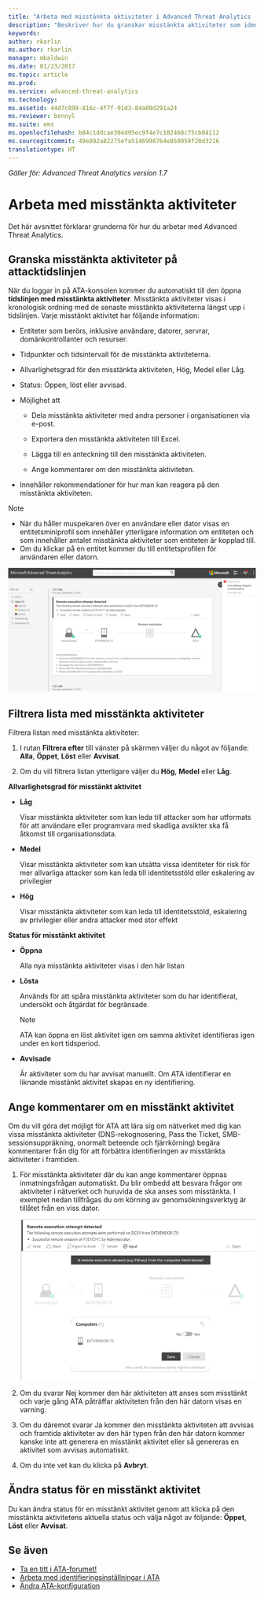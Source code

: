 ```yaml
---
title: "Arbeta med misstänkta aktiviteter i Advanced Threat Analytics | Microsoft Docs"
description: "Beskriver hur du granskar misstänkta aktiviteter som identifieras av ATA"
keywords: 
author: rkarlin
ms.author: rkarlin
manager: mbaldwin
ms.date: 01/23/2017
ms.topic: article
ms.prod: 
ms.service: advanced-threat-analytics
ms.technology: 
ms.assetid: 44d7c899-816c-4f7f-91d3-84a09d291a24
ms.reviewer: bennyl
ms.suite: ems
ms.openlocfilehash: b84c1ddcae304d95ec9f4e7c102460c75cb04112
ms.sourcegitcommit: 49e892a82275efa5146998764e850959f20d3216
translationtype: HT
---
```

*Gäller för: Advanced Threat Analytics version 1.7*



# <a name="working-with-suspicious-activities"></a>Arbeta med misstänkta aktiviteter
Det här avsnittet förklarar grunderna för hur du arbetar med Advanced Threat Analytics.

## <a name="review-suspicious-activities-on-the-attack-time-line"></a>Granska misstänkta aktiviteter på attacktidslinjen
När du loggar in på ATA-konsolen kommer du automatiskt till den öppna **tidslinjen med misstänkta aktiviteter**. Misstänkta aktiviteter visas i kronologisk ordning med de senaste misstänkta aktiviteterna längst upp i tidslinjen.
Varje misstänkt aktivitet har följande information:

-   Entiteter som berörs, inklusive användare, datorer, servrar, domänkontrollanter och resurser.

-   Tidpunkter och tidsintervall för de misstänkta aktiviteterna.

-   Allvarlighetsgrad för den misstänkta aktiviteten, Hög, Medel eller Låg.

-   Status: Öppen, löst eller avvisad.

-   Möjlighet att

    -   Dela misstänkta aktiviteter med andra personer i organisationen via e-post.

    -   Exportera den misstänkta aktiviteten till Excel.

    -   Lägga till en anteckning till den misstänkta aktiviteten.

    -   Ange kommentarer om den misstänkta aktiviteten.

-   Innehåller rekommendationer för hur man kan reagera på den misstänkta aktiviteten.

> [!NOTE]
> -   När du håller muspekaren över en användare eller dator visas en entitetsminiprofil som innehåller ytterligare information om entiteten och som innehåller antalet misstänkta aktiviteter som entiteten är kopplad till.
> -   Om du klickar på en entitet kommer du till entitetsprofilen för användaren eller datorn.

![Tidslinjebild för misstänkta aktiviteter i ATA](media/ATA-Suspicious-Activity-Timeline.JPG)

## <a name="filter-suspicious-activities-list"></a>Filtrera lista med misstänkta aktiviteter
Filtrera listan med misstänkta aktiviteter:

1.  I rutan **Filtrera efter** till vänster på skärmen väljer du något av följande: **Alla**, **Öppet**, **Löst** eller **Avvisat**.

2.  Om du vill filtrera listan ytterligare väljer du **Hög**, **Medel** eller **Låg**.

**Allvarlighetsgrad för misstänkt aktivitet**

-   **Låg**

    Visar misstänkta aktiviteter som kan leda till attacker som har utformats för att användare eller programvara med skadliga avsikter ska få åtkomst till organisationsdata.

-   **Medel**

    Visar misstänkta aktiviteter som kan utsätta vissa identiteter för risk för mer allvarliga attacker som kan leda till identitetsstöld eller eskalering av privilegier

-   **Hög**

    Visar misstänkta aktiviteter som kan leda till identitetsstöld, eskalering av privilegier eller andra attacker med stor effekt

**Status för misstänkt aktivitet**

-   **Öppna**

    Alla nya misstänkta aktiviteter visas i den här listan

-   **Lösta**

    Används för att spåra misstänkta aktiviteter som du har identifierat, undersökt och åtgärdat för begränsade.

    > [!NOTE]
    > ATA kan öppna en löst aktivitet igen om samma aktivitet identifieras igen under en kort tidsperiod.

-   **Avvisade**

    Är aktiviteter som du har avvisat manuellt. Om ATA identifierar en liknande misstänkt aktivitet skapas en ny identifiering.

## <a name="provide-input-on-a-suspicious-activity"></a>Ange kommentarer om en misstänkt aktivitet
Om du vill göra det möjligt för ATA att lära sig om nätverket med dig kan vissa misstänkta aktiviteter (DNS-rekognosering, Pass the Ticket, SMB-sessionsuppräkning, onormalt beteende och fjärrkörning) begära kommentarer från dig för att förbättra identifieringen av misstänkta aktiviteter i framtiden.

1.  För misstänkta aktiviteter där du kan ange kommentarer öppnas inmatningsfrågan automatiskt. Du blir ombedd att besvara frågor om aktiviteter i nätverket och huruvida de ska anses som misstänkta. I exemplet nedan tillfrågas du om körning av genomsökningsverktyg är tillåtet från en viss dator.

    ![Bild för att ange kommentarer i ATA angående misstänkta aktiviteter](media/ATA-Input.JPG)

2.  Om du svarar Nej kommer den här aktiviteten att anses som misstänkt och varje gång ATA påträffar aktiviteten från den här datorn visas en varning.

3.  Om du däremot svarar Ja kommer den misstänkta aktiviteten att avvisas och framtida aktiviteter av den här typen från den här datorn kommer kanske inte att generera en misstänkt aktivitet eller så genereras en aktivitet som avvisas automatiskt.

4.  Om du inte vet kan du klicka på **Avbryt**.

## <a name="change-the-status-of-a-suspicious-activity"></a>Ändra status för en misstänkt aktivitet
Du kan ändra status för en misstänkt aktivitet genom att klicka på den misstänkta aktivitetens aktuella status och välja något av följande: **Öppet**, **Löst** eller **Avvisat**.

## <a name="see-also"></a>Se även
- [Ta en titt i ATA-forumet!](https://social.technet.microsoft.com/Forums/security/home?forum=mata)
- [Arbeta med identifieringsinställningar i ATA](working-with-detection-settings.md)
- [Ändra ATA-konfiguration](modifying-ata-configuration.md)
